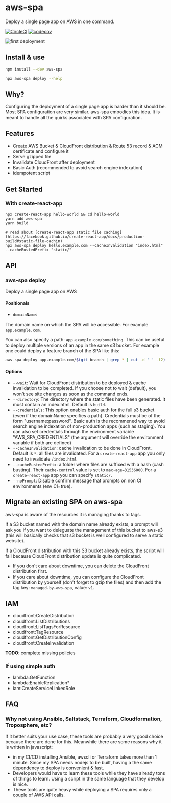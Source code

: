 # aws-spa

Deploy a single page app on AWS in one command.

[![CircleCI](https://circleci.com/gh/lalalilo/aws-spa.svg?style=svg)](https://circleci.com/gh/lalalilo/aws-spa) [![codecov](https://codecov.io/gh/nicgirault/aws-spa/branch/master/graph/badge.svg)](https://codecov.io/gh/nicgirault/aws-spa)

![first deployment](https://raw.githubusercontent.com/nicgirault/aws-spa/master/docs/first-deployment.png)

## Install & use

```bash
npm install --dev aws-spa

npx aws-spa deploy --help
```

## Why?

Configuring the deployment of a single page app is harder than it should be. Most SPA configuration are very similar. aws-spa embodies this idea. It is meant to handle all the quirks associated with SPA configuration.

## Features

- Create AWS Bucket & CloudFront distribution & Route 53 record & ACM certificate and configure it
- Serve gzipped file
- Invalidate CloudFront after deployment
- Basic Auth (recommended to avoid search engine indexation)
- idempotent script

## Get Started

### With create-react-app

```
npx create-react-app hello-world && cd hello-world
yarn add aws-spa
yarn build

# read about [create-react-app static file caching](https://facebook.github.io/create-react-app/docs/production-build#static-file-cachin)
npx aws-spa deploy hello.example.com --cacheInvalidation "index.html" --cacheBustedPrefix "static/"
```

## API

### aws-spa deploy

Deploy a single page app on AWS

#### Positionals

- `domainName`:

The domain name on which the SPA will be accessible. For example `app.example.com`.

You can also specify a path: `app.example.com/something`. This can be useful to deploy multiple versions of an app in the same s3 bucket. For example one could deploy a feature branch of the SPA like this:

```bash
aws-spa deploy app.example.com/$(git branch | grep * | cut -d ' ' -f2)
```

#### Options

- `--wait`: Wait for CloudFront distribution to be deployed & cache invalidation to be completed. If you choose not to wait (default), you won't see site changes as soon as the command ends.
- `--directory`: The directory where the static files have been generated. It must contain an index.html. Default is `build`.
- `--credentials`: This option enables basic auth for the full s3 bucket (even if the domainName specifies a path). Credentials must be of the form "username:password". Basic auth is the recommened way to avoid search engine indexation of non-production apps (such as staging). You can also set credentials through the environment variable "AWS_SPA_CREDENTIALS" (the argument will override the environment variable if both are defined)
- `--cacheInvalidation`: cache invalidation to be done in CloudFront. Default is `*`: all files are invalidated. For a `create-react-app` app you only need to invalidate `/index.html`
- `--cacheBustedPrefix`: a folder where files are suffixed with a hash (cash busting). Their `cache-control` value is set to `max-age=31536000`. For a `create-react-app` app you can specify `static/`.
- `--noPrompt`: Disable confirm message that prompts on non CI environments (env CI=true).

## Migrate an existing SPA on aws-spa

aws-spa is aware of the resources it is managing thanks to tags.

If a S3 bucket named with the domain name already exists, a prompt will ask you if you want to deleguate the management of this bucket to aws-s3 (this will basically checks that s3 bucket is well configured to serve a static website).

If a CloudFront distribution with this S3 bucket already exists, the script will fail because CloudFront distribution update is quite complicated.

- If you don't care about downtime, you can delete the CloudFront distribution first.
- If you care about downtime, you can configure the CloudFront distribution by yourself (don't forget to gzip the files) and then add the tag key: `managed-by-aws-spa`, value: `v1`.

## IAM

- cloudfront:CreateDistribution
- cloudfront:ListDistributions
- cloudfront:ListTagsForResource
- cloudfront:TagResource
- cloudfront:GetDistributionConfig
- cloudfront:CreateInvalidation

**TODO**: complete missing policies

### If using simple auth

- lambda:GetFunction
- lambda:EnableReplication\*
- iam:CreateServiceLinkedRole

## FAQ

### Why not using Ansible, Saltstack, Terraform, Cloudformation, Troposphere, etc?

If it better suits your use case, these tools are probably a very good choice because there are done for this. Meanwhile there are some reasons why it is written in javascript:

- in my CI/CD installing Ansible, awscli or Terraform takes more than 1 minute. Since my SPA needs nodejs to be built, having a the same dependency to deploy is convenient & fast.
- Developers would have to learn these tools while they have already tons of things to learn. Using a script in the same language that they develop is nice.
- These tools are quite heavy while deploying a SPA requires only a couple of AWS API calls.
